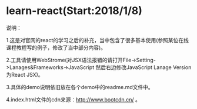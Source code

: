 # learn-react(Start:2018/1/8)
说明：

1.这是对官网的react的学习之后的补充，当中包含了很多基本使用(参照某位在线课程教程写的例子，修改了当中部分内容)。

2.工具请使用WebStrome(对JSX语法报错的请打开File->Setting->Lanages&Frameworks->JavaScript 然后右边修改JavaScript Lanage Version为React JSX)。

3.具体的demo说明依旧放在各个demo中的readme.md文件中。

4.index.html文件的cdn来源：http://www.bootcdn.cn/  。
